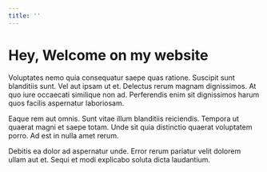 ```yaml
---
title: ''
---
```

# Hey, Welcome on my website

Voluptates nemo quia consequatur saepe quas ratione. Suscipit sunt blanditiis sunt. Vel aut ipsam ut et. Delectus rerum magnam dignissimos. At quo iure occaecati similique non ad. Perferendis enim sit dignissimos harum quos facilis aspernatur laboriosam.

Eaque rem aut omnis. Sunt vitae illum blanditiis reiciendis. Tempora ut quaerat magni et saepe totam. Unde sit quia distinctio quaerat voluptatem porro. Ad est in nulla amet rerum.

Debitis ea dolor ad aspernatur unde. Error rerum pariatur velit dolorem ullam aut et. Sequi et modi explicabo soluta dicta laudantium.

